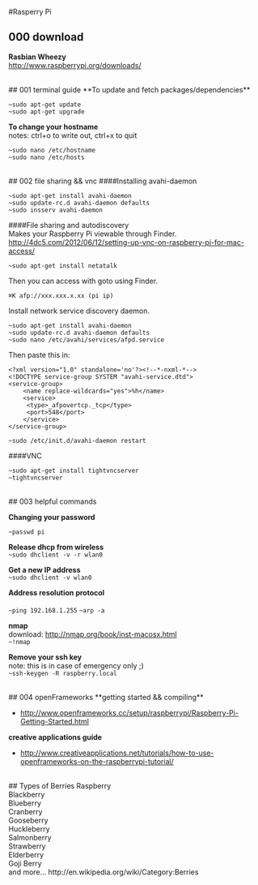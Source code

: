 #Rasperry Pi

## 000 download
**Rasbian Wheezy** <br />
<http://www.raspberrypi.org/downloads/>


<br/>
## 001 terminal guide
**To update and fetch packages/dependencies** <br />

`~sudo apt-get update` <br />
`~sudo apt-get upgrade`
	
**To change your hostname** <br />
notes: ctrl+o to write out, ctrl+x to quit
	
`~sudo nano /etc/hostname` <br/>
`~sudo nano /etc/hosts`

<br/>
## 002 file sharing && vnc
####Installing avahi-daemon <br />

`~sudo apt-get install avahi-daemon` <br />
`~sudo update-rc.d avahi-daemon defaults` <br />
`~sudo insserv avahi-daemon` <br />

####File sharing and autodiscovery <br />
Makes your Raspberry Pi viewable through Finder. <br />
<http://4dc5.com/2012/06/12/setting-up-vnc-on-raspberry-pi-for-mac-access/>

`~sudo apt-get install netatalk` <br />

Then you can access with goto using Finder. <br />

`⌘K afp://xxx.xxx.x.xx (pi ip)` <br />

Install network service discovery daemon. <br />

`~sudo apt-get install avahi-daemon`  <br />
`~sudo update-rc.d avahi-daemon defaults` <br />
`~sudo nano /etc/avahi/services/afpd.service` <br />

Then paste this in:

	<?xml version="1.0" standalone='no'?><!--*-nxml-*-->
	<!DOCTYPE service-group SYSTEM "avahi-service.dtd">
	<service-group>
	  	<name replace-wildcards="yes">%h</name>
	  	<service>
	     <type>_afpovertcp._tcp</type>
	     <port>548</port>
	  	</service>
	</service-group>

`~sudo /etc/init.d/avahi-daemon restart` <br />


####VNC <br />
	
`~sudo apt-get install tightvncserver` <br />
`~tightvncserver`


<br/>
## 003 helpful commands

**Changing your password** <br />
	
`~passwd pi` <br />


**Release dhcp from wireless** <br />
`~sudo dhclient -v -r wlan0`


**Get a new IP address** <br />
`~sudo dhclient -v wlan0`

**Address resolution protocol** <br />	
`~ping 192.168.1.255`
`~arp -a`

**nmap** <br />
download: <http://nmap.org/book/inst-macosx.html> <br />
`~!nmap`
	
**Remove your ssh key** <br />
note: this is in case of emergency only ;) <br />
`~ssh-keygen -R raspberry.local`


<br/>
## 004 openFrameworks
**getting started && compiling** <br />

*	<http://www.openframeworks.cc/setup/raspberrypi/Raspberry-Pi-Getting-Started.html>

**creative applications guide** <br />

*	<http://www.creativeapplications.net/tutorials/how-to-use-openframeworks-on-the-raspberrypi-tutorial/>


<br/>
## Types of Berries
Raspberry <br/>
Blackberry <br/>
Blueberry <br/>
Cranberry <br/>
Gooseberry <br/>
Huckleberry <br/>
Salmonberry <br/>
Strawberry <br/>
Elderberry <br/>
Goji Berry <br/>
and more... http://en.wikipedia.org/wiki/Category:Berries